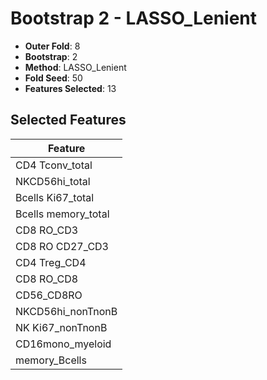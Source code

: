# Bootstrap 2 - LASSO_Lenient

- **Outer Fold**: 8
- **Bootstrap**: 2
- **Method**: LASSO_Lenient
- **Fold Seed**: 50
- **Features Selected**: 13

## Selected Features

| Feature |
|---------|
| CD4 Tconv_total |
| NKCD56hi_total |
| Bcells Ki67_total |
| Bcells memory_total |
| CD8 RO_CD3 |
| CD8 RO CD27_CD3 |
| CD4 Treg_CD4 |
| CD8 RO_CD8 |
| CD56_CD8RO |
| NKCD56hi_nonTnonB |
| NK Ki67_nonTnonB |
| CD16mono_myeloid |
| memory_Bcells |
